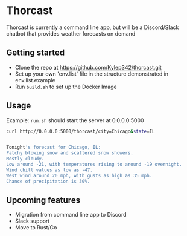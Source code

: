 # Thorcast
Thorcast is currently a command line app, but will be a Discord/Slack chatbot that provides weather forecasts on demand

## Getting started
- Clone the repo at https://github.com/Kylep342/thorcast.git
- Set up your own 'env.list' file in the structure demonstrated in env.list.example
- Run `build.sh` to set up the Docker Image

## Usage
Example:
`run.sh` should start the server at 0.0.0.0:5000

```Bash
curl http://0.0.0.0:5000/thorcast/city=Chicago&state=IL


Tonight's forecast for Chicago, IL:
Patchy blowing snow and scattered snow showers.
Mostly cloudy.
Low around -21, with temperatures rising to around -19 overnight.
Wind chill values as low as -47.
West wind around 20 mph, with gusts as high as 35 mph.
Chance of precipitation is 30%.
```

## Upcoming features
- Migration from command line app to Discord
- Slack support
- Move to Rust/Go


